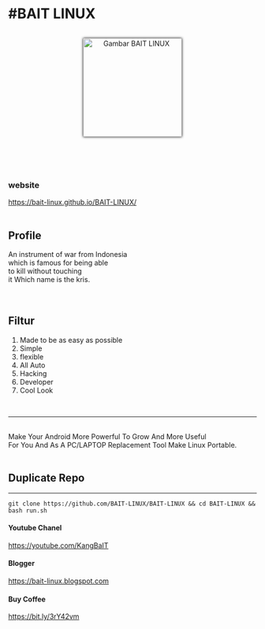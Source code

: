 <h1>#BAIT LINUX</h1>
<div class="separator" style="clear: both;"><a href="https://1.bp.blogspot.com/-OIkLaxR1QSE/YQ9VJFXmbYI/AAAAAAAAAPY/rIjncG9CFuQ4YgcmlALQjxjttxlfSuBBACLcBGAsYHQ/s1280/20210805_124004.jpg" style="display: block; padding: 1em 0; text-align: center; "><img alt="Gambar BAIT LINUX" style="box-shadow:0px 0px 5px 0px black;" border="0" width="200" data-original-height="720" data-original-width="1280" src="https://1.bp.blogspot.com/-OIkLaxR1QSE/YQ9VJFXmbYI/AAAAAAAAAPY/rIjncG9CFuQ4YgcmlALQjxjttxlfSuBBACLcBGAsYHQ/s200/20210805_124004.jpg"/></a></div>
<br>
<br>
<br>
<h3>website</h3>
<a href="https://bait-linux.github.io/BAIT-LINUX/">https://bait-linux.github.io/BAIT-LINUX/</a>
<br><br>
<h2>Profile</h2>
An instrument of war from Indonesia<br>
which is famous for being able<br>
to kill without touching<br>
it Which name is the kris.<br>
<br><br>
<h2>Filtur</h2>
<ol>
<li>Made to be as easy as possible</li>
<li>Simple</li>
<li>flexible</li>
<li>All Auto</li>
<li>Hacking</li>
<li>Developer</li>
<li>Cool Look</li>
</ol>
<br><hr/><br>
Make Your Android More Powerful To Grow And More Useful<br>For You And As A PC/LAPTOP Replacement Tool Make Linux Portable.
<br><br>
<h2>Duplicate Repo</h2>

-------------------------------------------------------------------

    git clone https://github.com/BAIT-LINUX/BAIT-LINUX && cd BAIT-LINUX && bash run.sh
  
  
<h4>Youtube Chanel</h4>
<a href="https://youtube.com/KangBaIT">https://youtube.com/KangBaIT</a>
<br>
<h4>Blogger</h4>
<a href="https://bait-linux.blogspot.com">https://bait-linux.blogspot.com</a>
<br>
<h4>Buy Coffee</h4>
<a href="https://bait-linux.000webhostapp.com/Dashboard/Donasi.html">https://bit.ly/3rY42vm</a>
